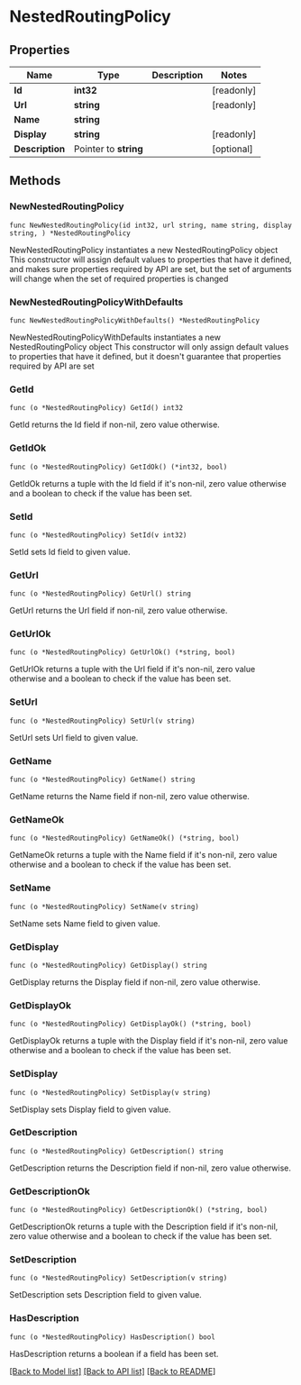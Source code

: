 # NestedRoutingPolicy

## Properties

Name | Type | Description | Notes
------------ | ------------- | ------------- | -------------
**Id** | **int32** |  | [readonly] 
**Url** | **string** |  | [readonly] 
**Name** | **string** |  | 
**Display** | **string** |  | [readonly] 
**Description** | Pointer to **string** |  | [optional] 

## Methods

### NewNestedRoutingPolicy

`func NewNestedRoutingPolicy(id int32, url string, name string, display string, ) *NestedRoutingPolicy`

NewNestedRoutingPolicy instantiates a new NestedRoutingPolicy object
This constructor will assign default values to properties that have it defined,
and makes sure properties required by API are set, but the set of arguments
will change when the set of required properties is changed

### NewNestedRoutingPolicyWithDefaults

`func NewNestedRoutingPolicyWithDefaults() *NestedRoutingPolicy`

NewNestedRoutingPolicyWithDefaults instantiates a new NestedRoutingPolicy object
This constructor will only assign default values to properties that have it defined,
but it doesn't guarantee that properties required by API are set

### GetId

`func (o *NestedRoutingPolicy) GetId() int32`

GetId returns the Id field if non-nil, zero value otherwise.

### GetIdOk

`func (o *NestedRoutingPolicy) GetIdOk() (*int32, bool)`

GetIdOk returns a tuple with the Id field if it's non-nil, zero value otherwise
and a boolean to check if the value has been set.

### SetId

`func (o *NestedRoutingPolicy) SetId(v int32)`

SetId sets Id field to given value.


### GetUrl

`func (o *NestedRoutingPolicy) GetUrl() string`

GetUrl returns the Url field if non-nil, zero value otherwise.

### GetUrlOk

`func (o *NestedRoutingPolicy) GetUrlOk() (*string, bool)`

GetUrlOk returns a tuple with the Url field if it's non-nil, zero value otherwise
and a boolean to check if the value has been set.

### SetUrl

`func (o *NestedRoutingPolicy) SetUrl(v string)`

SetUrl sets Url field to given value.


### GetName

`func (o *NestedRoutingPolicy) GetName() string`

GetName returns the Name field if non-nil, zero value otherwise.

### GetNameOk

`func (o *NestedRoutingPolicy) GetNameOk() (*string, bool)`

GetNameOk returns a tuple with the Name field if it's non-nil, zero value otherwise
and a boolean to check if the value has been set.

### SetName

`func (o *NestedRoutingPolicy) SetName(v string)`

SetName sets Name field to given value.


### GetDisplay

`func (o *NestedRoutingPolicy) GetDisplay() string`

GetDisplay returns the Display field if non-nil, zero value otherwise.

### GetDisplayOk

`func (o *NestedRoutingPolicy) GetDisplayOk() (*string, bool)`

GetDisplayOk returns a tuple with the Display field if it's non-nil, zero value otherwise
and a boolean to check if the value has been set.

### SetDisplay

`func (o *NestedRoutingPolicy) SetDisplay(v string)`

SetDisplay sets Display field to given value.


### GetDescription

`func (o *NestedRoutingPolicy) GetDescription() string`

GetDescription returns the Description field if non-nil, zero value otherwise.

### GetDescriptionOk

`func (o *NestedRoutingPolicy) GetDescriptionOk() (*string, bool)`

GetDescriptionOk returns a tuple with the Description field if it's non-nil, zero value otherwise
and a boolean to check if the value has been set.

### SetDescription

`func (o *NestedRoutingPolicy) SetDescription(v string)`

SetDescription sets Description field to given value.

### HasDescription

`func (o *NestedRoutingPolicy) HasDescription() bool`

HasDescription returns a boolean if a field has been set.


[[Back to Model list]](../README.md#documentation-for-models) [[Back to API list]](../README.md#documentation-for-api-endpoints) [[Back to README]](../README.md)


